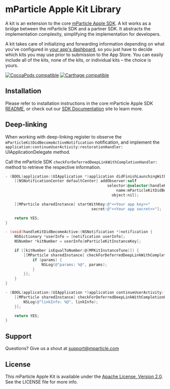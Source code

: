 # mParticle Apple Kit Library

A kit is an extension to the core [mParticle Apple SDK](https://github.com/mParticle/mparticle-apple-sdk). A kit works as a bridge between the mParticle SDK and a partner SDK. It abstracts the implementation complexity, simplifying the implementation for developers.

A kit takes care of initializing and forwarding information depending on what you've configured in [your app's dashboard](https://app.mparticle.com), so you just have to decide which kits you may use prior to submission to the App Store. You can easily include all of the kits, none of the kits, or individual kits – the choice is yours.

[![CocoaPods compatible](http://img.shields.io/badge/CocoaPods-compatible-brightgreen.png)](https://cocoapods.org/?q=mparticle)
[![Carthage compatible](http://img.shields.io/badge/Carthage-compatible-brightgreen.png)](https://github.com/Carthage/Carthage)


## Installation

Please refer to installation instructions in the core mParticle Apple SDK [README](https://github.com/mParticle/mparticle-apple-sdk#get-the-sdk), or check out our [SDK Documentation](http://docs.mparticle.com/#mobile-sdk-guide) site to learn more.


## Deep-linking

When working with deep-linking register to observe the `mParticleKitDidBecomeActiveNotification` notification, and implement the `application:continueUserActivity:restorationHandler:` UIApplicationDelegate method.

Call the mParticle SDK `checkForDeferredDeepLinkWithCompletionHandler:` method to retrieve the respective information.

```objective-c
- (BOOL)application:(UIApplication *)application didFinishLaunchingWithOptions:(NSDictionary *)launchOptions {
    [[NSNotificationCenter defaultCenter] addObserver:self
                                             selector:@selector(handleKitDidBecomeActive:)
                                                 name:mParticleKitDidBecomeActiveNotification
                                               object:nil];

    [[MParticle sharedInstance] startWithKey:@"<<Your app key>>"
                                      secret:@"<<Your app secret>>"];

    return YES;
}

- (void)handleKitDidBecomeActive:(NSNotification *)notification {
    NSDictionary *userInfo = [notification userInfo];
    NSNumber *kitNumber = userInfo[mParticleKitInstanceKey];

    if ([kitNumber isEqualToNumber:@(MPKitInstanceTune)]) {
        [[MParticle sharedInstance] checkForDeferredDeepLinkWithCompletionHandler:^(NSDictionary * _Nullable params, NSError * _Nullable error) {
            if (params) {
                NSLog(@"params: %@", params);
            }
        }];
    }
}

- (BOOL)application:(UIApplication *)application continueUserActivity:(NSUserActivity *)userActivity restorationHandler:(void (^)(NSArray * _Nullable))restorationHandler {
    [[MParticle sharedInstance] checkForDeferredDeepLinkWithCompletionHandler:^(NSDictionary * _Nullable linkInfo, NSError * _Nullable error) {
        NSLog(@"linkInfo: %@", linkInfo);
    }];

    return YES;
}
```

## Support

Questions? Give us a shout at <support@mparticle.com>


## License

This mParticle Apple Kit is available under the [Apache License, Version 2.0](http://www.apache.org/licenses/LICENSE-2.0). See the LICENSE file for more info.
